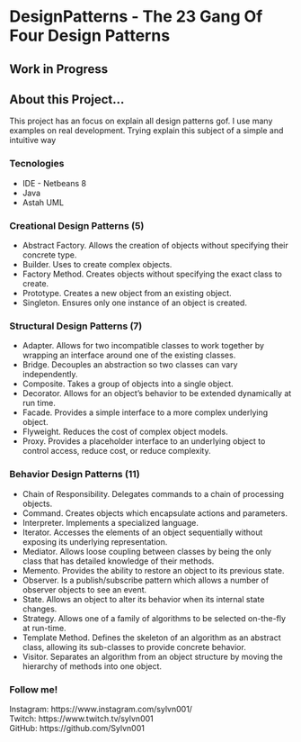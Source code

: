 # DesignPatterns - The 23 Gang Of Four Design Patterns

## Work in Progress

<h2> About this Project... </h2>

<p> 
  This project has an focus on explain all design patterns gof. I use many examples on real development. Trying explain this subject of a simple and intuitive way
</p>

<h3>Tecnologies </h3>
<ul> 
  <li>IDE - Netbeans 8</li>
  <li>Java </li>
  <li> Astah UML</li>
</ul>

<h3> Creational Design Patterns (5) </h3>
<ul>
  <li> Abstract Factory. Allows the creation of objects without specifying their concrete type. </li>
  <li> Builder. Uses to create complex objects. </li>
  <li> Factory Method. Creates objects without specifying the exact class to create.</li>
  <li> Prototype. Creates a new object from an existing object.</li>
  <li> Singleton. Ensures only one instance of an object is created.</li>
</ul>
<h3> Structural Design Patterns (7) </h3>
<ul>
  <li> Adapter. Allows for two incompatible classes to work together by wrapping an interface around one of the existing classes. </li>
  <li> Bridge. Decouples an abstraction so two classes can vary independently.</li>
  <li> Composite. Takes a group of objects into a single object.</li>
  <li> Decorator. Allows for an object’s behavior to be extended dynamically at run time.</li>
  <li> Facade. Provides a simple interface to a more complex underlying object.</li>
  <li> Flyweight. Reduces the cost of complex object models.</li>
  <li> Proxy. Provides a placeholder interface to an underlying object to control access, reduce cost, or reduce complexity.</li>
</ul>
<h3> Behavior Design Patterns (11) </h3>
<ul>
  <li> Chain of Responsibility. Delegates commands to a chain of processing objects.</li>
   <li> Command. Creates objects which encapsulate actions and parameters.</li>
   <li> Interpreter. Implements a specialized language.</li>
   <li> Iterator. Accesses the elements of an object sequentially without exposing its underlying representation.</li>
   <li> Mediator. Allows loose coupling between classes by being the only class that has detailed knowledge of their methods.</li>
   <li> Memento. Provides the ability to restore an object to its previous state.</li>
   <li> Observer. Is a publish/subscribe pattern which allows a number of observer objects to see an event.</li>
   <li> State. Allows an object to alter its behavior when its internal state changes.</li>
   <li> Strategy. Allows one of a family of algorithms to be selected on-the-fly at run-time.</li>
   <li> Template Method. Defines the skeleton of an algorithm as an abstract class, allowing its sub-classes to provide concrete behavior.</li>
   <li> Visitor. Separates an algorithm from an object structure by moving the hierarchy of methods into one object.</li>
  </ul>
  
  
<h3> Follow me! </h3>
Instagram: https://www.instagram.com/sylvn001/ <br>
Twitch: https://www.twitch.tv/sylvn001 <br>
GitHub: https://github.com/Sylvn001 <br>
